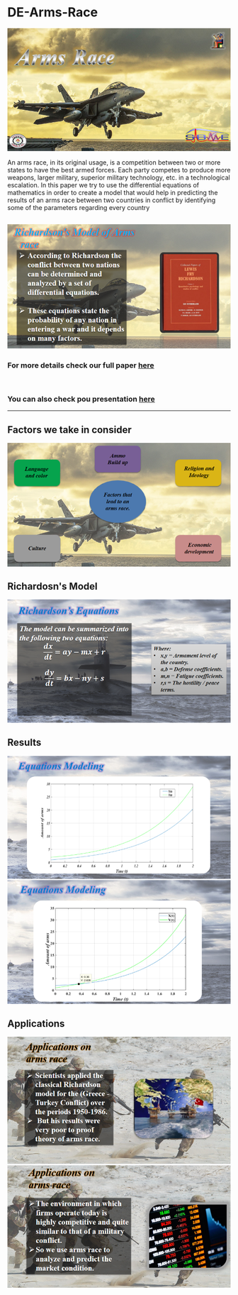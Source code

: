 # DE-Arms-Race

![img](Results/Screenshot%20(28).png)

An arms race, in its original usage, is a competition between two or more states to have the best
armed forces. Each party competes to produce more weapons, larger military, superior military
technology, etc. in a technological escalation.
In this paper we try to use the differential equations of mathematics in order to create a model that would help in predicting the results of an arms race between two countries in conflict by identifying some of the parameters regarding every country

![img](Results/Screenshot%20(29).png)
---


### For more details check our full paper [here](https://drive.google.com/file/d/1fOsIzzBFBDEs2GQkMw8pM88q8nGi3cWA/view?usp=sharing)

</br>

### You can also check pou presentation [here](https://drive.google.com/file/d/1FAYYun0lqmWBl0izR9DIyFmKeFEuHh_k/view?usp=sharing)


---

## Factors we take in consider

![img](Results/Screenshot%20(30).png)

## Richardosn's Model

![img](Results/Screenshot%20(31).png)

## Results

![img](Results/Screenshot%20(32).png)
![img](Results/Screenshot%20(33).png)

## Applications

![img](Results/Screenshot%20(34).png)
![img](Results/Screenshot%20(35).png)
